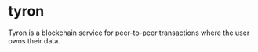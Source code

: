 # tyron
Tyron is a blockchain service for peer-to-peer transactions where the user owns their data.
